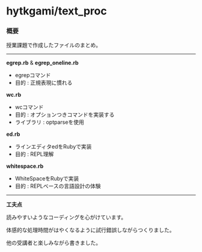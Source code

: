# hytkgami/text_proc

### 概要
授業課題で作成したファイルのまとめ。

--- 

**egrep.rb** & **egrep_oneline.rb**
- egrepコマンド
- 目的 : 正規表現に慣れる

**wc.rb**
- wcコマンド
- 目的 : オプションつきコマンドを実装する
- ライブラリ : optparseを使用

**ed.rb**

- ラインエディタedをRubyで実装
- 目的 : REPL理解

**whitespace.rb**
- WhiteSpaceをRubyで実装
- 目的 : REPLベースの言語設計の体験

----
**工夫点**

読みやすいようなコーディングを心がけています。

体感的な処理時間がはやくなるように試行錯誤しながらつくりました。

他の受講者と楽しみながら書きました。
